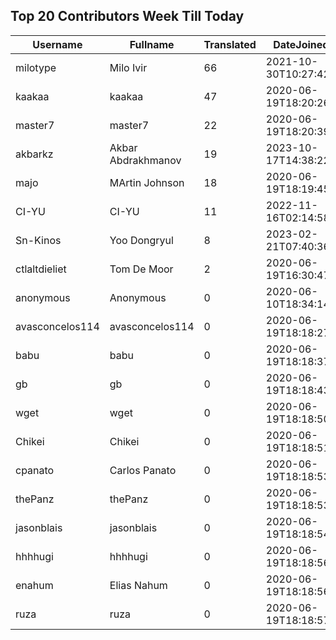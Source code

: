 ## Top 20 Contributors Week Till Today ##
|Username|Fullname|Translated|DateJoined|Language|
|--------|--------|----------|----------|-------|
|milotype|Milo Ivir|66|2021-10-30T10:27:42.|hr|
|kaakaa|kaakaa|47|2020-06-19T18:20:26Z|ja|
|master7|master7|22|2020-06-19T18:20:39.|pl|
|akbarkz|Akbar Abdrakhmanov|19|2023-10-17T14:38:22.|kk|
|majo|MArtin Johnson|18|2020-06-19T18:19:45Z|sv|
|CI-YU|CI-YU|11|2022-11-16T02:14:58.|zh_Hant|
|Sn-Kinos|Yoo Dongryul|8|2023-02-21T07:40:36.||
|ctlaltdieliet|Tom De Moor|2|2020-06-19T16:30:47Z|nl|
|anonymous|Anonymous|0|2020-06-10T18:34:14.||
|avasconcelos114|avasconcelos114|0|2020-06-19T18:18:27Z||
|babu|babu|0|2020-06-19T18:18:37.||
|gb|gb|0|2020-06-19T18:18:43.||
|wget|wget|0|2020-06-19T18:18:50Z||
|Chikei|Chikei|0|2020-06-19T18:18:51Z||
|cpanato|Carlos Panato|0|2020-06-19T18:18:53Z||
|thePanz|thePanz|0|2020-06-19T18:18:53Z||
|jasonblais|jasonblais|0|2020-06-19T18:18:54Z||
|hhhhugi|hhhhugi|0|2020-06-19T18:18:56.||
|enahum|Elias  Nahum|0|2020-06-19T18:18:56Z|es|
|ruza|ruza|0|2020-06-19T18:18:57.||
